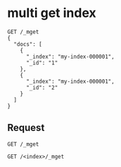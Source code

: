 # multi get index



````
GET /_mget
{
  "docs": [
    {
      "_index": "my-index-000001",
      "_id": "1"
    },
    {
      "_index": "my-index-000001",
      "_id": "2"
    }
  ]
}
````

## Request
````
GET /_mget

GET /<index>/_mget
````
